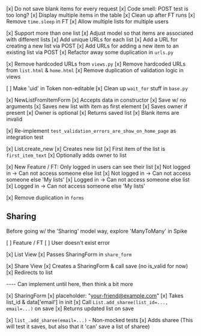 [x] Do not save blank items for every request
[x] Code smell: POST test is too long?
[x] Display multiple items in the table
[x] Clean up after FT runs
[x] Remove `time.sleep` in FT
[x] Allow multiple lists for multiple users

[x] Support more than one list
  [x] Adjust model so that items are associated with different lists
  [x] Add unique URLs for each list
  [x] Add a URL for creating a new list via POST
  [x] Add URLs for adding a new item to an existing list via POST
  [x] Refactor away some duplication in `urls.py`

[x] Remove hardcoded URLs from `views.py`
[x] Remove hardcoded URLs from `list.html` & `home.html`
[x] Remove duplication of validation logic in views

[ ] Make 'uid' in Token non-editable
[x] Clean up `wait_for` stuff in `base.py`

[x] NewListFromItemForm
  [x] Accepts data in constructor
  [x] Save w/ no arguments
    [x] Saves new list with item as first element
    [x] Saves owner if present
    [x] Owner is optional
    [x] Returns saved list
  [x] Blank items are invalid

[x] Re-implement `test_validation_errors_are_show_on_home_page` as integration test

[x] List.create_new
  [x] Creates new list
  [x] First item of the list is `first_item_text`
  [x] Optionally adds owner to list


[x] New Feature / FT: Only logged in users can see their list
  [x] Not logged in -> Can not access someone else list
  [x] Not logged in -> Can not access someone else 'My lists'
  [x] Logged in -> Can not access someone else list
  [x] Logged in -> Can not access someone else 'My lists'

[x] Remove duplication in `forms`


## Sharing

Before going w/ the 'Sharing' model way, explore 'ManyToMany' in Spike


[ ] Feature / FT
  [ ] User doesn't exist error

[x] List View
  [x] Passes SharingForm in `share_form`

[x] Share View
  [x] Creates a SharingForm & call save (no is_valid for now)
  [x] Redirects to list

---- Can implement until here, then think a bit more

[x] SharingForm
  [x] placeholder: "your-friend@example.com"
  [x] Takes list_id & data['email'] in init
  [x] Call `List.add_sharee(list_id=..., email=...)` on save
  [x] Returns updated list on save


[x] `list_.add_sharee(email=...)` - Non-mocked tests
  [x] Adds sharee
      (This will test it saves, but also that it 'can' save a list of sharee)